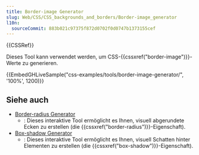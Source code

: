 ```yaml
---
title: Border-image Generator
slug: Web/CSS/CSS_backgrounds_and_borders/Border-image_generator
l10n:
  sourceCommit: 883b021c97375f872d0702f0d0747b1373155cef
---
```


{{CSSRef}}

Dieses Tool kann verwendet werden, um CSS-{{cssxref("border-image")}}-Werte zu generieren.

{{EmbedGHLiveSample("css-examples/tools/border-image-generator/", '100%', 1200)}}

## Siehe auch

- [Border-radius Generator](/de/docs/Web/CSS/CSS_backgrounds_and_borders/Border-radius_generator)
  - : Dieses interaktive Tool ermöglicht es Ihnen, visuell abgerundete Ecken zu erstellen (die {{cssxref("border-radius")}}-Eigenschaft).
- [Box-shadow Generator](/de/docs/Web/CSS/CSS_backgrounds_and_borders/Box-shadow_generator)
  - : Dieses interaktive Tool ermöglicht es Ihnen, visuell Schatten hinter Elementen zu erstellen (die {{cssxref("box-shadow")}}-Eigenschaft).
